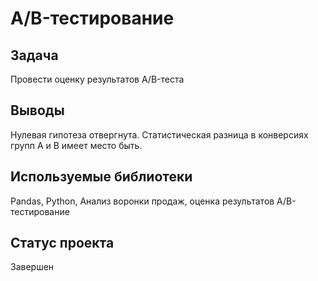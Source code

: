#  A/B-тестирование

## Задача
Провести оценку результатов A/B-теста

## Выводы
Нулевая гипотеза отвергнута. Статистическая разница в конверсиях групп A и B имеет место быть.

## Используемые библиотеки
Pandas, Python, Анализ воронки продаж, оценка результатов A/B-тестирование

## Статус проекта
Завершен
